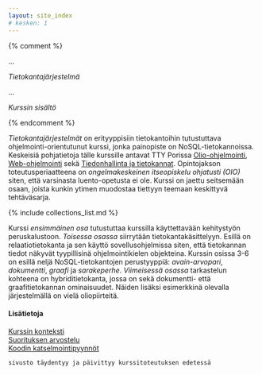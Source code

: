 ```yaml
---
layout: site_index
# kesken: 1
---
```


{% comment %}


...

*Tietokantajärjestelmä*

...

*Kurssin sisältö*

{% endcomment %}


*Tietokantajärjestelmät* on erityyppisiin tietokantoihin tutustuttava ohjelmointi-orientutunut kurssi, jonka painopiste on NoSQL-tietokannoissa. Keskeisiä pohjatietoja tälle kurssille antavat TTY Porissa [Olio-ohjelmointi][olio], [Web-ohjelmointi][jwo] sekä [Tiedonhallinta ja tietokannat][tiha]. Opintojakson toteutusperiaatteena on *ongelmakeskeinen itseopiskelu ohjatusti (OIO)* siten, että varsinasta luento-opetusta ei ole. Kurssi on jaettu seitsemään osaan, joista kunkin ytimen muodostaa tiettyyn teemaan keskittyvä tehtäväsarja.

[olio]: http://www.tut.fi/opinto-opas/wwwoppaat/opas2016-2017/pori/laitokset/Pori/PLA-32100.html
[jwo]: http://www.tut.fi/opinto-opas/wwwoppaat/opas2016-2017/pori/laitokset/Pori/PLA-32811.html
[tiha]: http://www.tut.fi/opinto-opas/wwwoppaat/opas2016-2017/pori/laitokset/Pori/PLA-32602.html

{% include collections_list.md %}

Kurssi *ensimmäinen osa* tutustuttaa kurssilla käyttettavään kehitystyön peruskalustoon. *Toisessa osassa* siirrytään tietokantakäsittelyyn. Esillä on relaatiotietokanta ja sen käyttö sovellusohjelmissa siten, että tietokannan tiedot näkyvät tyypillisinä ohjelmointikielen objekteina. Kurssin osissa 3-6 on esillä neljä NoSQL-tietokantojen  perustyyppiä: *avain-arvopari*, *dokumentti*, *graafi* ja *sarakeperhe*. *Viimeisessä osassa* tarkastelun kohteena on hybriditietokanta, jossa on sekä dokumentti- että graafitietokannan ominaisuudet. Näiden lisäksi esimerkkinä olevalla järjestelmällä on vielä oliopiirteitä.

#### Lisätietoja

[Kurssin konteksti](konteksti)   
[Suorituksen arvostelu](arvostelu)   
[Koodin katselmointipyynnöt](https://moodle2.tut.fi/mod/forum/discuss.php?d=74758)   

~~~
sivusto täydentyy ja päivittyy kurssitoteutuksen edetessä
~~~

